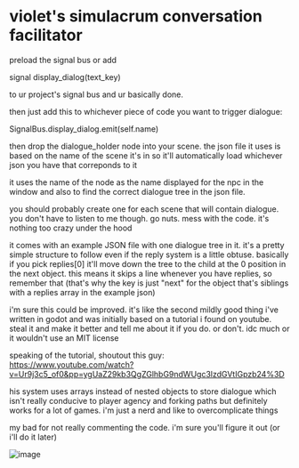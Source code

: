 violet's simulacrum conversation facilitator
============================================

preload the signal bus or add 

signal display_dialog(text_key)

to ur project's signal bus and ur basically done.

then just add this to whichever piece of code 
you want to trigger dialogue:

SignalBus.display_dialog.emit(self.name)

then drop the dialogue_holder node into your scene.
the json file it uses is based on the name of the
scene it's in so it'll automatically load whichever 
json you have that correponds to it

it uses the name of the node as the name
displayed for the npc in the window and also
to find the correct dialogue tree in the json file.

you should probably create one for each scene that
will contain dialogue. you don't have to listen to me
though. go nuts. mess with the code. it's nothing too
crazy under the hood

it comes with an example JSON file with one dialogue
tree in it. it's a pretty simple structure to follow
even if the reply system is a little obtuse. basically
if you pick replies[0] it'll move down the tree to the 
child at the 0 position in the next object. this means
it skips a line whenever you have replies, so remember 
that (that's why the key is just "next" for the object 
that's siblings with a replies array in the example json)

i'm sure this could be improved. it's like the second 
mildly good thing i've written in godot and was initially
based on a tutorial i found on youtube. steal it and make it
better and tell me about it if you do. or don't. idc much
or it wouldn't use an MIT license

speaking of the tutorial, shoutout this guy:
https://www.youtube.com/watch?v=Ur9j3c5_of0&pp=ygUaZ29kb3QgZGlhbG9ndWUgc3lzdGVtIGpzb24%3D

his system uses arrays instead of nested objects to store dialogue
which isn't really conducive to player agency and forking paths but
definitely works for a lot of games. i'm just a nerd and like to 
overcomplicate things

my bad for not really commenting the code. i'm sure you'll figure it out
(or i'll do it later)

![image](https://github.com/violetcircus/godot_dialogue/assets/26161381/39868f38-309e-4e2f-a3fd-f18619853a18)
